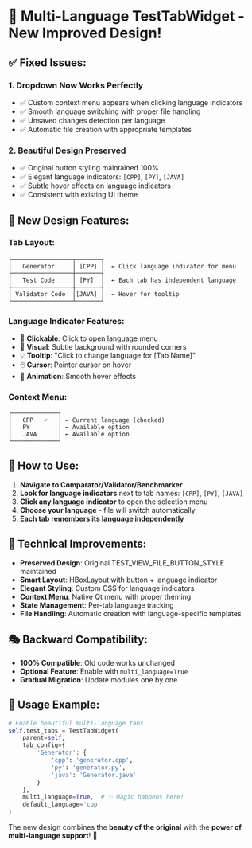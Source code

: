 # 🎉 Multi-Language TestTabWidget - New Improved Design!

## ✅ **Fixed Issues:**

### 1. **Dropdown Now Works Perfectly**
- ✅ Custom context menu appears when clicking language indicators
- ✅ Smooth language switching with proper file handling
- ✅ Unsaved changes detection per language
- ✅ Automatic file creation with appropriate templates

### 2. **Beautiful Design Preserved**  
- ✅ Original button styling maintained 100%
- ✅ Elegant language indicators: `[CPP]`, `[PY]`, `[JAVA]`
- ✅ Subtle hover effects on language indicators
- ✅ Consistent with existing UI theme

## 🎨 **New Design Features:**

### **Tab Layout:**
```
┌─────────────────┬───────┐
│   Generator     │ [CPP] │  ← Click language indicator for menu
├─────────────────┼───────┤
│   Test Code     │ [PY]  │  ← Each tab has independent language
├─────────────────┼───────┤  
│ Validator Code  │[JAVA] │  ← Hover for tooltip
└─────────────────┴───────┘
```

### **Language Indicator Features:**
- 🎯 **Clickable**: Click to open language menu
- 🎨 **Visual**: Subtle background with rounded corners  
- 💡 **Tooltip**: "Click to change language for [Tab Name]"
- 🖱️ **Cursor**: Pointer cursor on hover
- 🎪 **Animation**: Smooth hover effects

### **Context Menu:**
```
┌─────────────┐
│   CPP   ✓   │ ← Current language (checked)
│   PY        │ ← Available option
│   JAVA      │ ← Available option  
└─────────────┘
```

## 🚀 **How to Use:**

1. **Navigate to Comparator/Validator/Benchmarker**
2. **Look for language indicators** next to tab names: `[CPP]`, `[PY]`, `[JAVA]`
3. **Click any language indicator** to open the selection menu
4. **Choose your language** - file will switch automatically
5. **Each tab remembers its language independently**

## 🔧 **Technical Improvements:**

- **Preserved Design**: Original TEST_VIEW_FILE_BUTTON_STYLE maintained
- **Smart Layout**: HBoxLayout with button + language indicator
- **Elegant Styling**: Custom CSS for language indicators
- **Context Menu**: Native Qt menu with proper theming
- **State Management**: Per-tab language tracking
- **File Handling**: Automatic creation with language-specific templates

## 🎭 **Backward Compatibility:**

- **100% Compatible**: Old code works unchanged
- **Optional Feature**: Enable with `multi_language=True`
- **Gradual Migration**: Update modules one by one

## 📝 **Usage Example:**

```python
# Enable beautiful multi-language tabs
self.test_tabs = TestTabWidget(
    parent=self,
    tab_config={
        'Generator': {
            'cpp': 'generator.cpp',
            'py': 'generator.py', 
            'java': 'Generator.java'
        }
    },
    multi_language=True,  # ✨ Magic happens here!
    default_language='cpp'
)
```

The new design combines the **beauty of the original** with the **power of multi-language support**! 🌟